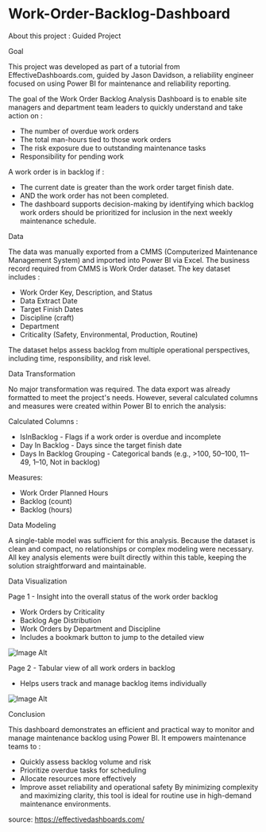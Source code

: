 # Work-Order-Backlog-Dashboard

About this project : Guided Project

Goal

This project was developed as part of a tutorial from EffectiveDashboards.com, guided by Jason Davidson, a reliability engineer focused on using Power BI for maintenance and reliability reporting.

The goal of the Work Order Backlog Analysis Dashboard is to enable site managers and department team leaders to quickly understand and take action on :
- The number of overdue work orders
- The total man-hours tied to those work orders
- The risk exposure due to outstanding maintenance tasks
- Responsibility for pending work

A work order is in backlog if :
- The current date is greater than the work order target finish date.
- AND the work order has not been completed.
- The dashboard supports decision-making by identifying which backlog work orders should be prioritized for inclusion in the next weekly maintenance schedule.

Data

The data was manually exported from a CMMS (Computerized Maintenance Management System) and imported into Power BI via Excel. The business record required from CMMS is Work Order dataset. The key dataset includes :
- Work Order Key, Description, and Status
- Data Extract Date
- Target Finish Dates
- Discipline (craft)
- Department
- Criticality (Safety, Environmental, Production, Routine)

The dataset helps assess backlog from multiple operational perspectives, including time, responsibility, and risk level.

Data Transformation

No major transformation was required. The data export was already formatted to meet the project's needs. However, several calculated columns and measures were created within Power BI to enrich the analysis:

Calculated Columns :
 - IsInBacklog - Flags if a work order is overdue and incomplete
 - Day In Backlog - Days since the target finish date
 - Days In Backlog Grouping - Categorical bands (e.g., >100, 50–100, 11–49, 1–10, Not in backlog)

Measures:
 - Work Order Planned Hours
 - Backlog (count)
 - Backlog (hours)

Data Modeling

A single-table model was sufficient for this analysis. Because the dataset is clean and compact, no relationships or complex modeling were necessary. All key analysis elements were built directly within this table, keeping the solution straightforward and maintainable.

Data Visualization


Page 1 - Insight into the overall status of the work order backlog
- Work Orders by Criticality
- Backlog Age Distribution
- Work Orders by Department and Discipline
- Includes a bookmark button to jump to the detailed view

![Image Alt](https://github.com/maryamkamaruddin/Work-Order-Backlog-Dashboard/blob/f38e57d955d049e3293a970d3835777435cecb6b/Work%20Order%20Backlog-images-0.jpg)


Page 2 - Tabular view of all work orders in backlog
- Helps users track and manage backlog items individually

![Image Alt](https://github.com/maryamkamaruddin/Work-Order-Backlog-Dashboard/blob/f38e57d955d049e3293a970d3835777435cecb6b/Work%20Order%20Backlog-images-1.jpg)


Conclusion

This dashboard demonstrates an efficient and practical way to monitor and manage maintenance backlog using Power BI. It empowers maintenance teams to :
- Quickly assess backlog volume and risk
- Prioritize overdue tasks for scheduling
- Allocate resources more effectively
- Improve asset reliability and operational safety
By minimizing complexity and maximizing clarity, this tool is ideal for routine use in high-demand maintenance environments.

source: https://effectivedashboards.com/ 
